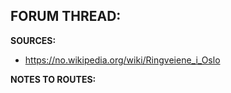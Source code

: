 ﻿**FORUM THREAD:**
- 


**SOURCES:**
- https://no.wikipedia.org/wiki/Ringveiene_i_Oslo


**NOTES TO ROUTES:**
